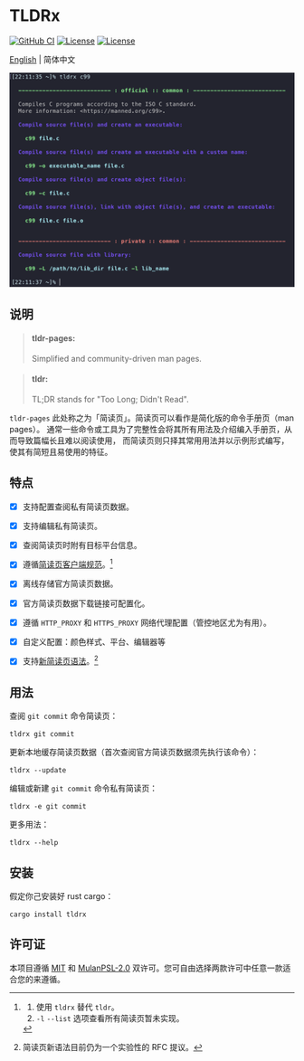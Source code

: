 <h1>TLDRx</h1>

<p>
  <a href="https://github.com/tldrx/tldrx/actions/workflows/ci.yml/badge.svg"><img alt="GitHub CI" src="https://github.com/tldrx/tldrx/actions/workflows/ci.yml/badge.svg"></a>
  <a href="https://img.shields.io/crates/l/tldrx"><img alt="License" src="https://img.shields.io/crates/l/tldrx"></a>
  <a href="https://img.shields.io/crates/v/tldrx"><img alt="License" src="https://img.shields.io/crates/v/tldrx"></a>
</p>

<p><a href="README.md">English</a> | 简体中文</p>

<p>
  <img src="docs/screenshot.png" alt="screenshot" width="582">
</p>


## 说明

> #### tldr-pages:
> Simplified and community-driven man pages.

> #### tldr:
> TL;DR stands for "Too Long; Didn't Read".

`tldr-pages` 此处称之为「简读页」。简读页可以看作是简化版的命令手册页（man pages）。
通常一些命令或工具为了完整性会将其所有用法及介绍编入手册页，从而导致篇幅长且难以阅读使用，
而简读页则只择其常用用法并以示例形式编写，使其有简短且易使用的特征。


## 特点

- [x] 支持配置查阅私有简读页数据。
- [x] 支持编辑私有简读页。
- [x] 查阅简读页时附有目标平台信息。
- [x] 遵循[简读页客户端规范](https://github.com/tldr-pages/tldr/blob/main/CLIENT-SPECIFICATION.md)。[^1]
- [x] 离线存储官方简读页数据。
- [x] 官方简读页数据下载链接可配置化。
- [x] 遵循 `HTTP_PROXY` 和 `HTTPS_PROXY` 网络代理配置（管控地区尤为有用）。
- [x] 自定义配置：颜色样式、平台、编辑器等
- [x] 支持[新简读页语法](https://github.com/tldr-pages/tldr/pull/958)。[^2]


## 用法

查阅 `git commit` 命令简读页：

    tldrx git commit

更新本地缓存简读页数据（首次查阅官方简读页数据须先执行该命令）：

    tldrx --update

编辑或新建 `git commit` 命令私有简读页：

    tldrx -e git commit

更多用法：

    tldrx --help


## 安装

假定你己安装好 rust cargo：

    cargo install tldrx


## 许可证

本项目遵循 [MIT](LICENSE-MIT) 和 [MulanPSL-2.0](LICENSE-MulanPSL) 双许可。您可自由选择两款许可中任意一款适合您的来遵循。



[^1]: 1. 使用 `tldrx` 替代 `tldr`。
      2. `-l` `--list` 选项查看所有简读页暂未实现。

[^2]: 简读页新语法目前仍为一个实验性的 RFC 提议。